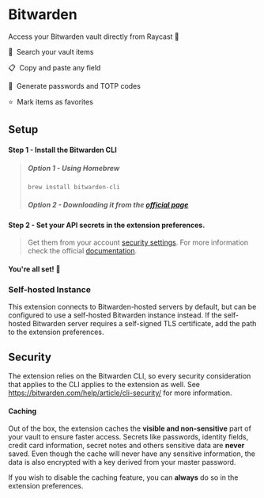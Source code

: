 # Bitwarden

Access your Bitwarden vault directly from Raycast 🚀

🔎 &nbsp;Search your vault items

📋 &nbsp;Copy and paste any field

🔑 &nbsp;Generate passwords and TOTP codes

⭐ &nbsp;Mark items as favorites

## Setup

#### Step 1 - Install the Bitwarden CLI

> ##### Option 1 - Using Homebrew
> ```sh
> brew install bitwarden-cli
> ```
> ##### Option 2 - Downloading it from the [official page](https://bitwarden.com/help/cli/#download-and-install)

#### Step 2 - Set your API secrets in the extension preferences. 
> Get them from your account [security settings](https://vault.bitwarden.com/#/settings/security/security-keys).
For more information check the official [documentation](https://bitwarden.com/help/personal-api-key/#get-your-personal-api-key).

#### You're all set! 🎉

### Self-hosted Instance

This extension connects to Bitwarden-hosted servers by default, but can be configured to use a self-hosted Bitwarden instance instead. If the self-hosted Bitwarden server requires a self-signed TLS certificate, add the path to the extension preferences.

## Security

The extension relies on the Bitwarden CLI, so every security consideration that applies to the CLI applies to the extension as well. See <https://bitwarden.com/help/article/cli-security/> for more information.

#### Caching
Out of the box, the extension caches the **visible and non-sensitive** part of your vault to ensure faster access. Secrets like passwords, identity fields, credit card information, secret notes and others sensitive data are **never** saved. Even though the cache will never have any sensitive information, the data is also encrypted with a key derived from your master password. 

If you wish to disable the caching feature, you can **always** do so in the extension preferences.
